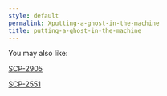 ```yaml
---
style: default
permalink: Xputting-a-ghost-in-the-machine
title: putting-a-ghost-in-the-machine
---
```

You may also like:

[SCP-2905](http://scp-wiki.net/scp-2905)

[SCP-2551](http://scp-wiki.net/scp-2551)
